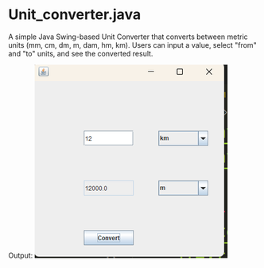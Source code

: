 # Unit_converter.java
A simple Java Swing-based Unit Converter that converts between metric units (mm, cm, dm, m, dam, hm, km). Users can input a value, select "from" and "to" units, and see the converted result.

Output:
![Unit Converter Screenshot](outputt.png)

